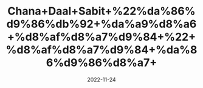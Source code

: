 ---
title: 'Chana+Daal+Sabit+%22%da%86%d9%86%db%92+%da%a9%d8%a6+%d8%af%d8%a7%d9%84+%22+%d8%af%d8%a7%d9%84+%da%86%d9%86%d8%a7+'
date: '2022-11-24' 
metatag: '' 
inventory: '0' 
draft: false 
# meta description 
shortDescripton: 'Split+Chickpea%22++It+is+great+for+the+Heart+and+provide+better+Body+Immunity.'
description: 'Food+Product'
longdescription: ''
tags: ''
brand: ''
subCategory: ''
unit: '250 gm-Pk'
sellCount: '0'
featured: False
# product Price
price: '120.0'
# Product Short Description
shortDescription: 'Split+Chickpea%22++It+is+great+for+the+Heart+and+provide+better+Body+Immunity.'
productID: '4AABE56C-6D3B-ED11-996A-005056B3A416'
type: 'products'
category: 'Food+Product' 
thumnailproduct: 'https://eraconnect.blob.core.windows.net/product-images/aminsaddiquidawakhana/1857ab6d-a53e-43c4-8488-3a0247d6fcc0.webp' 
images:
  - image: 'https://eraconnect.blob.core.windows.net/product-images/aminsaddiquidawakhana/1857ab6d-a53e-43c4-8488-3a0247d6fcc0.webp'  
Variants:
---
